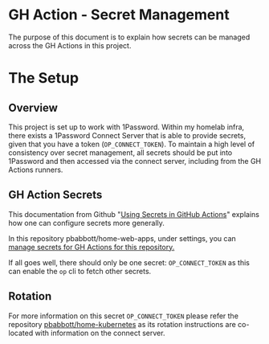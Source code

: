 # GH Action - Secret Management

The purpose of this document is to explain how secrets can be managed across the GH Actions in this project.

# The Setup

## Overview

This project is set up to work with 1Password. Within my homelab infra, there exists a 1Password Connect Server that is able to provide secrets, given that you have a token (`OP_CONNECT_TOKEN`). To maintain a high level of consistency over secret management, all secrets should be put into 1Password and then accessed via the connect server, including from the GH Actions runners.

## GH Action Secrets

This documentation from Github "[Using Secrets in GitHub Actions](https://docs.github.com/en/actions/security-for-github-actions/security-guides/using-secrets-in-github-actions)" explains how one can configure secrets more generally.

In this repository pbabbott/home-web-apps, under settings, you can [manage secrets for GH Actions for this repository.](https://github.com/pbabbott/home-web-apps/settings/secrets/actions)

If all goes well, there should only be one secret: `OP_CONNECT_TOKEN` as this can enable the `op` cli to fetch other secrets.

## Rotation

For more information on this secret `OP_CONNECT_TOKEN` please refer the repository [pbabbott/home-kubernetes](https://github.com/pbabbott/home-kubernetes) as its rotation instructions are co-located with information on the connect server.

